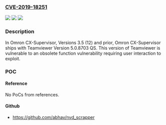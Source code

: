 ### [CVE-2019-18251](https://cve.mitre.org/cgi-bin/cvename.cgi?name=CVE-2019-18251)
![](https://img.shields.io/static/v1?label=Product&message=Omron%20CX-Supervisor&color=blue)
![](https://img.shields.io/static/v1?label=Version&message=n%2Fa&color=blue)
![](https://img.shields.io/static/v1?label=Vulnerability&message=USE%20OF%20OBSOLETE%20FUNCTION%20CWE-477&color=brighgreen)

### Description

In Omron CX-Supervisor, Versions 3.5 (12) and prior, Omron CX-Supervisor ships with Teamviewer Version 5.0.8703 QS. This version of Teamviewer is vulnerable to an obsolete function vulnerability requiring user interaction to exploit.

### POC

#### Reference
No PoCs from references.

#### Github
- https://github.com/abhav/nvd_scrapper

